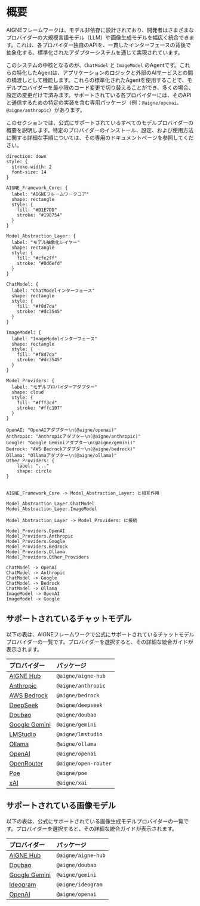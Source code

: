 # 概要

AIGNEフレームワークは、モデル非依存に設計されており、開発者はさまざまなプロバイダーの大規模言語モデル（LLM）や画像生成モデルを幅広く統合できます。これは、各プロバイダー独自のAPIを、一貫したインターフェースの背後で抽象化する、標準化されたアダプターシステムを通じて実現されています。

このシステムの中核となるのが、`ChatModel` と `ImageModel` のAgentです。これらの特化したAgentは、アプリケーションのロジックと外部のAIサービスとの間の橋渡しとして機能します。これらの標準化されたAgentを使用することで、モデルプロバイダーを最小限のコード変更で切り替えることができ、多くの場合、設定の変更だけで済みます。サポートされている各プロバイダーには、そのAPIと通信するための特定の実装を含む専用パッケージ（例：`@aigne/openai`、`@aigne/anthropic`）があります。

このセクションでは、公式にサポートされているすべてのモデルプロバイダーの概要を説明します。特定のプロバイダーのインストール、設定、および使用方法に関する詳細な手順については、その専用のドキュメントページを参照してください。

```d2
direction: down
style: {
  stroke-width: 2
  font-size: 14
}

AIGNE_Framework_Core: {
  label: "AIGNEフレームワークコア"
  shape: rectangle
  style: {
    fill: "#D1E7DD"
    stroke: "#198754"
  }
}

Model_Abstraction_Layer: {
  label: "モデル抽象化レイヤー"
  shape: rectangle
  style: {
    fill: "#cfe2ff"
    stroke: "#0d6efd"
  }
}

ChatModel: {
  label: "ChatModelインターフェース"
  shape: rectangle
  style: {
    fill: "#f8d7da"
    stroke: "#dc3545"
  }
}

ImageModel: {
  label: "ImageModelインターフェース"
  shape: rectangle
  style: {
    fill: "#f8d7da"
    stroke: "#dc3545"
  }
}

Model_Providers: {
  label: "モデルプロバイダーアダプター"
  shape: cloud
  style: {
    fill: "#fff3cd"
    stroke: "#ffc107"
  }
}

OpenAI: "OpenAIアダプター\n(@aigne/openai)"
Anthropic: "Anthropicアダプター\n(@aigne/anthropic)"
Google: "Google Geminiアダプター\n(@aigne/gemini)"
Bedrock: "AWS Bedrockアダプター\n(@aigne/bedrock)"
Ollama: "Ollamaアダプター\n(@aigne/ollama)"
Other_Providers: {
    label: "..."
    shape: circle
}


AIGNE_Framework_Core -> Model_Abstraction_Layer: と相互作用

Model_Abstraction_Layer.ChatModel
Model_Abstraction_Layer.ImageModel

Model_Abstraction_Layer -> Model_Providers: に接続

Model_Providers.OpenAI
Model_Providers.Anthropic
Model_Providers.Google
Model_Providers.Bedrock
Model_Providers.Ollama
Model_Providers.Other_Providers

ChatModel -> OpenAI
ChatModel -> Anthropic
ChatModel -> Google
ChatModel -> Bedrock
ChatModel -> Ollama
ImageModel -> OpenAI
ImageModel -> Google
```

## サポートされているチャットモデル

以下の表は、AIGNEフレームワークで公式にサポートされているチャットモデルプロバイダーの一覧です。プロバイダーを選択すると、その詳細な統合ガイドが表示されます。

| プロバイダー | パッケージ |
| :--- | :--- |
| [AIGNE Hub](./models-aigne-hub.md) | `@aigne/aigne-hub` |
| [Anthropic](./models-anthropic.md) | `@aigne/anthropic` |
| [AWS Bedrock](./models-bedrock.md) | `@aigne/bedrock` |
| [DeepSeek](./models-deepseek.md) | `@aigne/deepseek` |
| [Doubao](./models-doubao.md) | `@aigne/doubao` |
| [Google Gemini](./models-gemini.md) | `@aigne/gemini` |
| [LMStudio](./models-lmstudio.md) | `@aigne/lmstudio` |
| [Ollama](./models-ollama.md) | `@aigne/ollama` |
| [OpenAI](./models-openai.md) | `@aigne/openai` |
| [OpenRouter](./models-open-router.md) | `@aigne/open-router` |
| [Poe](./models-poe.md) | `@aigne/poe` |
| [xAI](./models-xai.md) | `@aigne/xai` |

## サポートされている画像モデル

以下の表は、公式にサポートされている画像生成モデルプロバイダーの一覧です。プロバイダーを選択すると、その詳細な統合ガイドが表示されます。

| プロバイダー | パッケージ |
| :--- | :--- |
| [AIGNE Hub](./models-aigne-hub.md) | `@aigne/aigne-hub` |
| [Doubao](./models-doubao.md) | `@aigne/doubao` |
| [Google Gemini](./models-gemini.md) | `@aigne/gemini` |
| [Ideogram](./models-ideogram.md) | `@aigne/ideogram` |
| [OpenAI](./models-openai.md) | `@aigne/openai` |